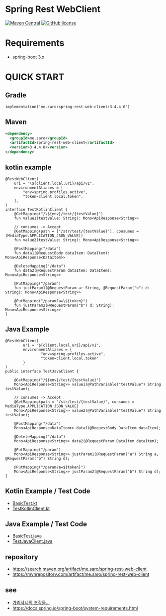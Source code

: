 # Spring Rest WebClient
[![Maven Central](https://maven-badges.herokuapp.com/maven-central/me.saro/spring-rest-web-client/badge.svg)](https://maven-badges.herokuapp.com/maven-central/me.saro/spring-rest-web-client)
[![GitHub license](https://img.shields.io/github/license/saro-lab/spring-rest-web-client.svg)](https://github.com/saro-lab/spring-rest-web-client/blob/master/LICENSE)

# Requirements
- spring-boot 3.x

# QUICK START

## Gradle
```
implementation('me.saro:spring-rest-web-client:3.4.4.0')
```

## Maven
``` xml
<dependency>
  <groupId>me.saro</groupId>
  <artifactId>spring-rest-web-client</artifactId>
  <version>3.4.4.0</version>
</dependency>
```

## kotlin example
```
@RestWebClient(
    uri = "\${client.local.uri}/api/v1",
    environmentAliases = [
        "env=spring.profiles.active",
        "token=client.local.token",
    ],
)
interface TestKotlinClient {
    @GetMapping("/\${env}/test/{testValue}")
    fun value1(testValue: String): Mono<ApiResponse<String>>

    // consumes -> Accept
    @GetMapping(path = ["/str/test/{testValue}"], consumes = [MediaType.APPLICATION_JSON_VALUE])
    fun value2(testValue: String): Mono<ApiResponse<String>>

    @PostMapping("/data")
    fun data1(@RequestBody dataItem: DataItem): Mono<ApiResponse<DataItem>>

    @DeleteMapping("/data")
    fun data2(@RequestParam dataItem: DataItem): Mono<ApiResponse<String>>

    @PutMapping("/param")
    fun justParam1(@RequestParam a: String, @RequestParam("b") d: String): Mono<ApiResponse<String>>

    @PutMapping("/param?a=\${token}")
    fun justParam2(@RequestParam("b") d: String): Mono<ApiResponse<String>>
}
```

## Java Example
```
@RestWebClient(
        uri = "${client.local.uri}/api/v1",
        environmentAliases = {
                "env=spring.profiles.active",
                "token=client.local.token"
        }
)
public interface TestJavaClient {

    @GetMapping("/${env}/test/{testValue}")
    Mono<ApiResponse<String>> value1(@PathVariable("testValue") String testValue);

    // consumes -> Accept
    @GetMapping(path = "/str/test/{testValue}", consumes = MediaType.APPLICATION_JSON_VALUE)
    Mono<ApiResponse<String>> value2(@PathVariable("testValue") String testValue);

    @PostMapping("/data")
    Mono<ApiResponse<DataItem>> data1(@RequestBody DataItem dataItem);

    @DeleteMapping("/data")
    Mono<ApiResponse<String>> data2(@RequestParam DataItem dataItem);

    @PutMapping("/param")
    Mono<ApiResponse<String>> justParam1(@RequestParam("a") String a, @RequestParam("b") String d);

    @PutMapping("/param?a=${token}")
    Mono<ApiResponse<String>> justParam2(@RequestParam("b") String d);
}
```

## Kotlin Example / Test Code
- [BasicTest.kt](src/test/kotlin/ktest/BasicTest.kt)
- [TestKotlinClient.kt](src/test/kotlin/ktest/TestKotlinClient.kt)

## Java Example / Test Code
- [BasicTest.java](src/test/java/jtest/BasicTest.java)
- [TestJavaClient.java](src/test/java/jtest/TestJavaClient.java)

## repository
- https://search.maven.org/artifact/me.saro/spring-rest-web-client
- https://mvnrepository.com/artifact/me.saro/spring-rest-web-client

## see
- [가리사니의 조각들...](https://gs.saro.me)
- https://docs.spring.io/spring-boot/system-requirements.html


